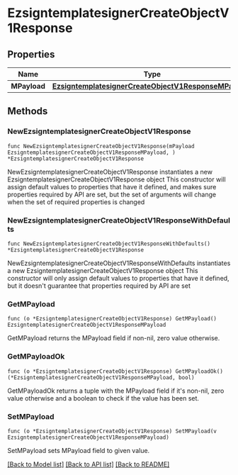 # EzsigntemplatesignerCreateObjectV1Response

## Properties

Name | Type | Description | Notes
------------ | ------------- | ------------- | -------------
**MPayload** | [**EzsigntemplatesignerCreateObjectV1ResponseMPayload**](EzsigntemplatesignerCreateObjectV1ResponseMPayload.md) |  | 

## Methods

### NewEzsigntemplatesignerCreateObjectV1Response

`func NewEzsigntemplatesignerCreateObjectV1Response(mPayload EzsigntemplatesignerCreateObjectV1ResponseMPayload, ) *EzsigntemplatesignerCreateObjectV1Response`

NewEzsigntemplatesignerCreateObjectV1Response instantiates a new EzsigntemplatesignerCreateObjectV1Response object
This constructor will assign default values to properties that have it defined,
and makes sure properties required by API are set, but the set of arguments
will change when the set of required properties is changed

### NewEzsigntemplatesignerCreateObjectV1ResponseWithDefaults

`func NewEzsigntemplatesignerCreateObjectV1ResponseWithDefaults() *EzsigntemplatesignerCreateObjectV1Response`

NewEzsigntemplatesignerCreateObjectV1ResponseWithDefaults instantiates a new EzsigntemplatesignerCreateObjectV1Response object
This constructor will only assign default values to properties that have it defined,
but it doesn't guarantee that properties required by API are set

### GetMPayload

`func (o *EzsigntemplatesignerCreateObjectV1Response) GetMPayload() EzsigntemplatesignerCreateObjectV1ResponseMPayload`

GetMPayload returns the MPayload field if non-nil, zero value otherwise.

### GetMPayloadOk

`func (o *EzsigntemplatesignerCreateObjectV1Response) GetMPayloadOk() (*EzsigntemplatesignerCreateObjectV1ResponseMPayload, bool)`

GetMPayloadOk returns a tuple with the MPayload field if it's non-nil, zero value otherwise
and a boolean to check if the value has been set.

### SetMPayload

`func (o *EzsigntemplatesignerCreateObjectV1Response) SetMPayload(v EzsigntemplatesignerCreateObjectV1ResponseMPayload)`

SetMPayload sets MPayload field to given value.



[[Back to Model list]](../README.md#documentation-for-models) [[Back to API list]](../README.md#documentation-for-api-endpoints) [[Back to README]](../README.md)


